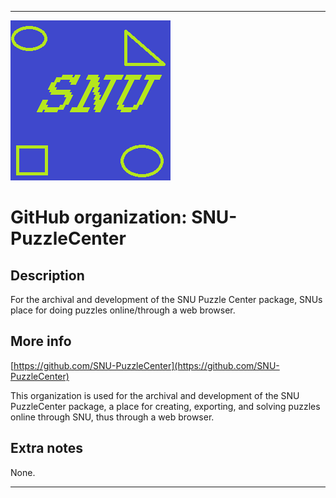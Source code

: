 
***

![SNU_blue_and_gold_legacy_icon.png failed to load. The file may be missing or corrupt. Check the file path for errors first.](/AdditionalInfo/1/SNU-PuzzleCenter/SNU_blue_and_gold_legacy_icon.png)

# GitHub organization: SNU-PuzzleCenter

## Description

For the archival and development of the SNU Puzzle Center package, SNUs place for doing puzzles online/through a web browser.

## More info

[https://github.com/SNU-PuzzleCenter](https://github.com/SNU-PuzzleCenter)

This organization is used for the archival and development of the SNU PuzzleCenter package, a place for creating, exporting, and solving puzzles online through SNU, thus through a web browser.

## Extra notes

None.

***
